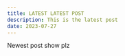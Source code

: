 ```yaml
---
title: LATEST LATEST POST 
description: This is the latest post
date: 2023-07-27
---
```


Newest post show plz